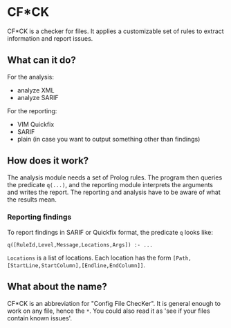 # CF*CK

CF*CK is a checker for files. It applies a customizable set of rules to extract information and report issues.

## What can it do?

For the analysis:

* analyze XML
* analyze SARIF

For the reporting:

* VIM Quickfix
* SARIF
* plain (in case you want to output something other than findings)

## How does it work?

The analysis module needs a set of Prolog rules. The program then queries the predicate `q(...)`, and the reporting module interprets the arguments and writes the report. The reporting and analysis have to be aware of what the results mean.

### Reporting findings

To report findings in SARIF or Quickfix format, the predicate `q` looks like:

```
q([RuleId,Level,Message,Locations,Args]) :- ...
```

`Locations` is a list of locations. Each location has the form `[Path,[StartLine,StartColumn],[Endline,EndColumn]]`.



## What about the name?

CF*CK is an abbreviation for "Config File ChecKer". It is general enough to work on any file, hence the `*`.
You could also read it as 'see if your files contain known issues'.


